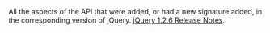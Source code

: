 All the aspects of the API that were added, or had a new signature added, in the corresponding version of jQuery.
				<a href="https://blog.jquery.com/2008/05/24/jquery-1-2-6-released/">jQuery 1.2.6 Release Notes</a>.
			